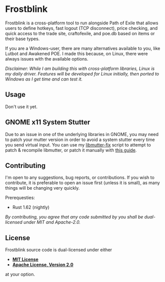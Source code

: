 # Frostblink

Frostblink is a cross-platform tool to run alongside Path of Exile that allows users to define hotkeys, fast logout (TCP disconnect), price checking, and quick access to the trade site, craftofexile, and poe.db based on items or their base types.

If you are a Windows-user, there are many alternatives available to you, like Lutbot and Awakened POE. I made this because, on Linux, there were always issues with the available options.

*Disclaimer: While I am building this with cross-platform libraries, Linux is my daily driver. Features will be developed for Linux initially, then ported to Windows as I get time and can test it.*

## Usage

Don't use it yet.

## GNOME x11 System Stutter

Due to an issue in one of the underlying libraries in GNOME, you may need to patch your mutter version in order to avoid a system stutter every time you send virtual input. You can use my [libmutter-fix](https://github.com/robertwayne/libmutter-fix) script to attempt to patch & recompile libmutter, or patch it manually with [this guide](https://gitlab.gnome.org/GNOME/gnome-shell/-/issues/1858#note_818548).

## Contributing

I'm open to any suggestions, bug reports, or contributions. If you wish to contribute, it is preferable to open an issue first (unless it is small), as many things will be changing very quickly.

Prerequesties:

- Rust 1.62 (nightly)

*By contributing, you agree that any code submitted by you shall be dual-licensed under MIT and Apache-2.0.*

## License

Frostblink source code is dual-licensed under either

- **[MIT License](/docs/LICENSE-MIT)**
- **[Apache License, Version 2.0](/docs/LICENSE-APACHE)**

at your option.
